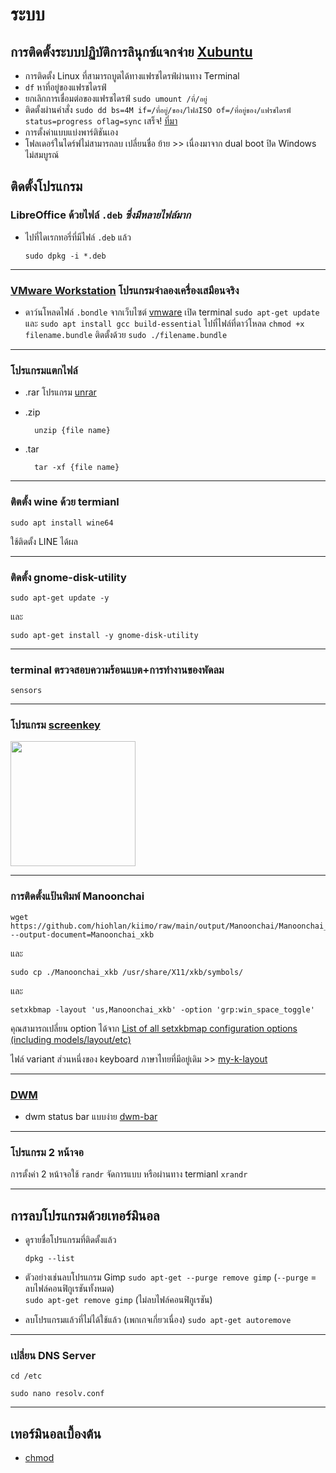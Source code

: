 <style>
img {
  width: 200px
}
</style>

# ระบบ

## การติดตั้งระบบปฏิบัติการลินุกซ์แจกจ่าย **[Xubuntu](https://xubuntu.org/)**
* การติดตั้ง Linux ที่สามารถบูตได้ทางแฟรชไดรฟ์ผ่านทาง Terminal
* `df` หาที่อยู่ของแฟรชไดรฟ์
* ยกเลิกการเชื่อมต่อของแฟรชไดรฟ์ `sudo umount /ที่/อยู่`
* ติดตั้งผ่านคำสั่ง `sudo dd bs=4M if=/ที่อยู่/ของ/ไฟล์ISO of=/ที่อยู่ของ/แฟรชไดรฟ์ status=progress oflag=sync` เสร็จ! [ที่มา](https://vitux.com/how-to-create-a-bootable-usb-stick-from-the-ubuntu-terminal/)
* การตั้งค่าแบบแบ่งพาร์ติชันเอง 
* โฟลเดอร์ในไดร์ฟไม่สามารถลบ เปลี่ยนชื่อ ย้าย >> เนื่องมาจาก dual boot ปิด Windows ไม่สมบูรณ์


## ติดตั้งโปรแกรม
### LibreOffice ด้วยไฟล์ `.deb` _ซึ่งมีหลายไฟล์มาก_

- ไปที่ไดเรกทอรี่ที่มีไฟล์ `.deb` แล้ว 

      sudo dpkg -i *.deb
---

### [VMware Workstation](https://en.wikipedia.org/wiki/VMware_Workstation) โปรแกรมจำลองเครื่องเสมือนจริง
  - ดาว์นโหลดไฟล์ `.bondle` จากเว็บไซต์ [vmware](https://www.vmware.com/asean/products/workstation-player/workstation-player-evaluation.html) เปิด terminal `sudo apt-get update` และ `sudo apt install gcc build-essential` ไปที่ไฟล์ที่ดาว์โหลด `chmod +x filename.bundle` ติดตั้งด้วย `sudo ./filename.bundle`

---

### โปรแกรมแตกไฟล์ 
- .rar โปรแกรม [unrar](https://linuxhint.com/extract_rar_files_ubuntu/)

- .zip

        unzip {file name}

- .tar

        tar -xf {file name}

---

### ติตตั้ง wine ด้วย termianl
    sudo apt install wine64
    
ใช้ติดตั้ง LINE ได้ผล

---

### ติดตั้ง gnome-disk-utility 

    sudo apt-get update -y 
  
และ
  
    sudo apt-get install -y gnome-disk-utility

---

### terminal ตรวจสอบความร้อนแบต+การทำงานของพัดลม

    sensors

---

### โปรแกรม [screenkey](https://www.thregr.org/~wavexx/software/screenkey/)

![](https://www.thregr.org/~wavexx/software/screenkey/screenkey.gif)

---

### การติดตั้งแป้นพิมพ์ Manoonchai

    wget https://github.com/hiohlan/kiimo/raw/main/output/Manoonchai/Manoonchai_xkb --output-document=Manoonchai_xkb

และ

    sudo cp ./Manoonchai_xkb /usr/share/X11/xkb/symbols/

และ

    setxkbmap -layout 'us,Manoonchai_xkb' -option 'grp:win_space_toggle'

  คุณสามารถเปลี่ยน option ได้จาก [List of all setxkbmap configuration options (including models/layout/etc)](https://gist.github.com/jatcwang/ae3b7019f219b8cdc6798329108c9aee)

 ไฟล์ variant ส่วนหนึ่งของ keyboard ภาษาไทยที่มีอยู่เดิม >> [my-k-layout](https://github.com/warut92/myklayout)

---

### [DWM](https://dwm.suckless.org/)
* dwm status bar แบบง่าย [dwm-bar](https://github.com/joestandring/dwm-bar)
---
### โปรแกรม 2 หน้าจอ
การตั้งค่า 2 หน้าจอใช้ `randr` จัดการแบบ 
หรือผ่านทาง termianl `xrandr`

---

## การลบโปรแกรมด้วยเทอร์มินอล
* ดูรายชื่อโปรแกรมที่ติดตั้งแล้ว 
  
    `dpkg --list`

* ตัวอย่างเช่นลบโปรแกรม Gimp 
`sudo apt-get --purge remove gimp` (`--purge` = ลบไฟล์คอนฟิกูเรชันทั้งหมด)  
`sudo apt-get remove gimp` (ไม่ลบไฟล์คอนฟิกูเรชัน)
* ลบโปรแกรมแล้วที่ไม่ได้ใช้แล้ว (เพกเกจเกี่ยวเนื่อง) `sudo apt-get autoremove`

---

### เปลี่ยน DNS Server
    cd /etc 
    
    sudo nano resolv.conf 

---
## เทอร์มินอลเบื้องต้น
* [chmod](https://poundxi.com/%E0%B8%AD%E0%B8%98%E0%B8%B4%E0%B8%9A%E0%B8%B2%E0%B8%A2%E0%B8%84%E0%B8%B3%E0%B8%AA%E0%B8%B1%E0%B9%88%E0%B8%87-chmod-%E0%B8%9A%E0%B8%99-linux/)